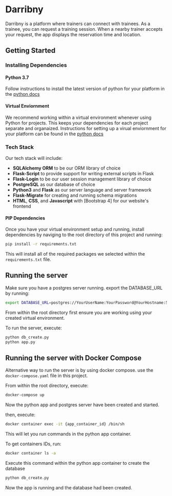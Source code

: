 # Darribny
Darribny is a platform where trainers can connect with trainees. As a trainee, you can request a training session. When a nearby trainer accepts your request, the app displays the reservation time and location.

## Getting Started

### Installing Dependencies

#### Python 3.7

Follow instructions to install the latest version of python for your platform in the [python docs](https://docs.python.org/3/using/unix.html#getting-and-installing-the-latest-version-of-python)

#### Virtual Enviornment

We recommend working within a virtual environment whenever using Python for projects. This keeps your dependencies for each project separate and organaized. Instructions for setting up a virual enviornment for your platform can be found in the [python docs](https://packaging.python.org/guides/installing-using-pip-and-virtual-environments/)

### Tech Stack

Our tech stack will include:

* **SQLAlchemy ORM** to be our ORM library of choice
* **Flask-Script** to provide support for writing external scripts in Flask
* **Flask-Login** to be our user session management library of choice
* **PostgreSQL** as our database of choice
* **Python3** and **Flask** as our server language and server framework
* **Flask-Migrate** for creating and running schema migrations
* **HTML**, **CSS**, and **Javascript** with [Bootstrap 4] for our website's frontend

#### PIP Dependencies

Once you have your virtual environment setup and running, install dependencies by naviging to the root directory of this project and running:

```bash
pip install -r requirements.txt
```

This will install all of the required packages we selected within the `requirements.txt` file.

## Running the server
Make sure you have a postgres server running. export the DATABASE_URL by running:
```bash
export DATABASE_URL=postgres://YourUserName:YourPassword@YourHostname:5432/YourDatabaseName
```

From within the root directory first ensure you are working using your created virtual environment.

To run the server, execute:

```bash
python db_create.py
python app.py
```

## Running the server with Docker Compose
Alternative way to run the server is by using docker compose. use the `docker-compose.yaml` file in this project.

From within the root directory, execute:

```bash
docker-compose up
```
Now the python app and postgres server have been created and started.

then, execute:

```bash
docker container exec -it {app_container_id} /bin/sh
```

This will let you run commands in the python app container.

To get containers IDs, run:

```bash
docker container ls -a
```

Execute this command within the python app container to create the database

```bash
python db_create.py
```

Now the app is running and the database had been created.
